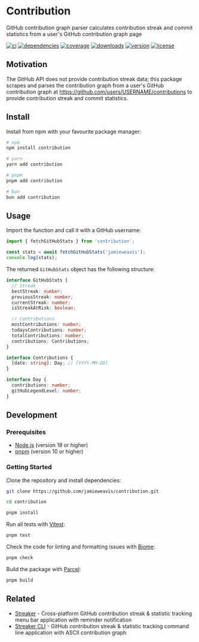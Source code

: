 # Contribution

GitHub contribution graph parser calculates contribution streak and commit statistics from a user's GitHub contribution graph page

[![ci](https://github.com/jamieweavis/contribution/workflows/ci/badge.svg)](https://github.com/jamieweavis/contribution/actions)
[![dependencies](https://img.shields.io/badge/dependencies-0-green)](https://npmjs.com/package/contribution)
[![coverage](https://img.shields.io/badge/coverage-100%25-green)](https://npmjs.com/package/contribution)
[![downloads](https://img.shields.io/npm/dt/contribution.svg)](https://npmjs.com/package/contribution)
[![version](https://img.shields.io/npm/v/contribution.svg)](https://github.com/jamieweavis/contribution/releases)
[![license](https://img.shields.io/badge/license-MIT-blue.svg)](https://github.com/jamieweavis/contribution/blob/main/LICENSE)

## Motivation

The GitHub API does not provide contribution streak data; this package scrapes and parses the contribution graph from a user's GitHub contribution graph at https://github.com/users/USERNAME/contributions to provide contribution streak and commit statistics.

## Install

Install from npm with your favourite package manager:

```sh
# npm
npm install contribution

# yarn
yarn add contribution

# pnpm
pnpm add contribution

# bun
bun add contribution
```

## Usage

Import the function and call it with a GitHub username:

```typescript
import { fetchGitHubStats } from 'contribution';

const stats = await fetchGitHubStats('jamieweavis');
console.log(stats);
```

The returned `GitHubStats` object has the following structure:

```typescript
interface GitHubStats {
  // Streak
  bestStreak: number;
  previousStreak: number;
  currentStreak: number;
  isStreakAtRisk: boolean;

  // Contributions
  mostContributions: number;
  todaysContributions: number;
  totalContributions: number;
  contributions: Contributions;
}

interface Contributions {
  [date: string]: Day; // [YYYY-MM-DD]
}

interface Day {
  contributions: number;
  gitHubLegendLevel: number;
}
```

## Development

### Prerequisites

- [Node.js](https://github.com/nodejs/node) (version 18 or higher)
- [pnpm](https://github.com/pnpm/pnpm) (version 10 or higher)

### Getting Started

Clone the repository and install dependencies:

```sh
git clone https://github.com/jamieweavis/contribution.git

cd contribution

pnpm install
```

Run all tests with [Vitest](https://github.com/vitest-dev/vitest):

```sh
pnpm test
```

Check the code for linting and formatting issues with [Biome](https://github.com/biomejs/biome):

```sh
pnpm check
```

Build the package with [Parcel](https://github.com/parcel-bundler/parcel):

```sh
pnpm build
```

## Related

- [Streaker](https://github.com/jamieweavis/streaker) - Cross-platform GitHub contribution streak & statistic tracking menu bar application with reminder notification
- [Streaker CLI](https://github.com/jamieweavis/streaker-cli) - GitHub contribution streak & statistic tracking command line application with ASCII contribution graph
